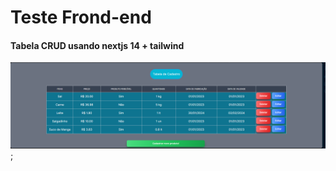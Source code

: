 # Teste Frond-end

#### Tabela CRUD usando nextjs 14 + tailwind

![Tabela CRUD](/imagens/Tabela%20de%20Cadastro.png);
